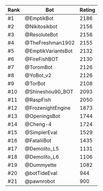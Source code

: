 Rank|Bot|Rating
---|---|---
#1|@EmptikBot|2186
#2|@Nikitosikbot|2156
#3|@ResoluteBot|2156
#4|@TheFreshman1902|2155
#5|@EmptikVariantsBot|2132
#6|@FireFishBOT|2130
#7|@ToromBot|2126
#8|@YoBot_v2|2126
#9|@TorBot|2108
#10|@Shineshou90_BOT|2093
#11|@RaspFish|2050
#12|@FrozenightEngine|1873
#13|@OpeningsBot|1744
#14|@Cheng-4|1724
#15|@SimplerEval|1529
#16|@FataliiBot|1435
#17|@Demolito_L5|1131
#18|@Demolito_L6|1106
#19|@Dummyette|1082
#20|@botTideEval|944
#21|@pawnrobot|900
